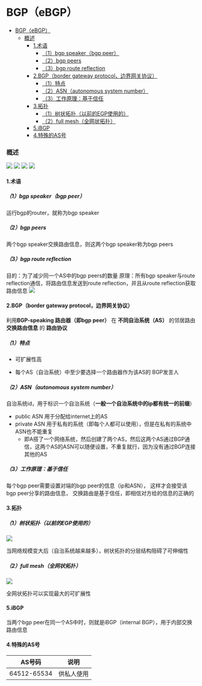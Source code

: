 # BGP（eBGP）

<!-- @import "[TOC]" {cmd="toc" depthFrom=1 depthTo=6 orderedList=false} -->
<!-- code_chunk_output -->

- [BGP（eBGP）](#bgpebgp)
    - [概述](#概述)
      - [1.术语](#1术语)
        - [（1）bgp speaker（bgp peer）](#1bgp-speakerbgp-peer)
        - [（2）bgp peers](#2bgp-peers)
        - [（3）bgp route reflection](#3bgp-route-reflection)
      - [2.BGP（border gateway protocol，边界网关协议）](#2bgpborder-gateway-protocol边界网关协议)
        - [（1）特点](#1特点)
        - [（2）ASN（autonomous system number）](#2asnautonomous-system-number)
        - [（3）工作原理：基于信任](#3工作原理基于信任)
      - [3.拓扑](#3拓扑)
        - [（1）树状拓扑（以前的EGP使用的）](#1树状拓扑以前的egp使用的)
        - [（2）full mesh（全网状拓扑）](#2full-mesh全网状拓扑)
      - [5.iBGP](#5ibgp)
      - [4.特殊的AS号](#4特殊的as号)

<!-- /code_chunk_output -->

### 概述

![](./imgs/bgp_05.png)
![](./imgs/bgp_01.png)
![](./imgs/bgp_06.png)
![](./imgs/bgp_07.png)

#### 1.术语

##### （1）bgp speaker（bgp peer）
运行bgp的router，就称为bgp speaker

##### （2）bgp peers
两个bgp speaker交换路由信息，则这两个bgp speaker称为bgp peers

##### （3）bgp route reflection
目的：为了减少同一个AS中的bgp peers的数量
原理：所有bgp speaker与route reflection通信，将路由信息发送到route reflection，并且从route reflection获取路由信息
![](./imgs/bgp_04.png)

#### 2.BGP（border gateway protocol，边界网关协议）
利用**BGP-speaking 路由器（即bgp peer）** 在 **不同自治系统（AS）** 的邻居路由 **交换路由信息** 的 **路由协议**

##### （1）特点
* 可扩展性高

* 每个AS（自治系统）中至少要选择一个路由器作为该AS的 BGP发言人

##### （2）ASN（autonomous system number）
自治系统id，用于标识一个自治系统（**一般一个自治系统中的ip都有统一的前缀**）
* public ASN 用于分配给internet上的AS
* private ASN 用于私有的系统（即每个人都可以使用），但是在私有的系统中ASN也不能重复
  * 即A搭了一个网络系统，然后创建了两个AS，然后这两个AS通过BGP通信，这两个AS的ASN可以随便设置，不重复就行，因为没有通过BGP连接其他的AS

##### （3）工作原理：基于信任
每个bgp peer需要设置对端的bgp peer的信息（ip和ASN），
这样才会接受该bgp peer分享的路由信息，
交换路由是基于信任，即相信对方给的信息的正确的

#### 3.拓扑

##### （1）树状拓扑（以前的EGP使用的）
![](./imgs/bgp_02.png)

当网络规模变大后（自治系统越来越多），树状拓扑的分层结构阻碍了可伸缩性

##### （2）full mesh（全网状拓扑）
![](./imgs/bgp_03.png)

全网状拓扑可以实现最大的可扩展性

#### 5.iBGP
当两个bgp peer在同一个AS中时，则就是iBGP（internal BGP），用于内部交换路由信息

#### 4.特殊的AS号
|AS号码|说明|
|-|-|
|64512-65534|供私人使用|
